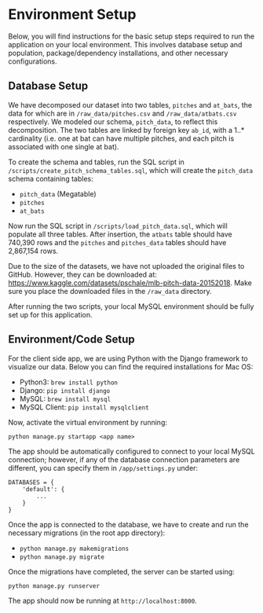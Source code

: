 # Environment Setup

Below, you will find instructions for the basic setup steps required to run the application on your local environment. 
This involves database setup and population, package/dependency installations, and other necessary configurations.

## Database Setup

We have decomposed our dataset into two tables, `pitches` and `at_bats`, the data for which are in `/raw_data/pitches.csv` and `/raw_data/atbats.csv` respectively.
We modeled our schema, `pitch_data`, to reflect this decomposition. The two tables are linked by foreign key `ab_id`, with a 1..* cardinality (i.e. one at bat can have multiple pitches, and each pitch is associated with one single at bat). 

To create the schema and tables, run the SQL script in `/scripts/create_pitch_schema_tables.sql`, which will create the `pitch_data` schema containing tables:

* `pitch_data` (Megatable)
* `pitches`
* `at_bats` 


Now run the SQL script in `/scripts/load_pitch_data.sql`, which will populate all three tables. After insertion, the `atbats` table should have 740,390 rows and the `pitches` and `pitches_data` tables should have 2,867,154 rows.

Due to the size of the datasets, we have not uploaded the original files to GitHub. However, they can be downloaded at: https://www.kaggle.com/datasets/pschale/mlb-pitch-data-20152018. Make sure you place the downloaded files in the `/raw_data` directory.

After running the two scripts, your local MySQL environment should be fully set up for this application.

## Environment/Code Setup

For the client side app, we are using Python with the Django framework to visualize our data. Below you can find the required installations for Mac OS:

* Python3: `brew install python`
* Django: `pip install django`
* MySQL: `brew install mysql`
* MySQL Client: `pip install mysqlclient`


Now, activate the virtual environment by running:

`python manage.py startapp <app name>`


The app should be automatically configured to connect to your local MySQL connection; however, if any of the database connection parameters are different, you can specify them in `/app/settings.py` under: 

```
DATABASES = { 
    'default': { 
        ... 
    }
}
``` 

Once the app is connected to the database, we have to create and run the necessary migrations (in the root app directory):

* `python manage.py makemigrations`
* `python manage.py migrate`


Once the migrations have completed, the server can be started using:

`python manage.py runserver`


The app should now be running at `http://localhost:8000`. 
